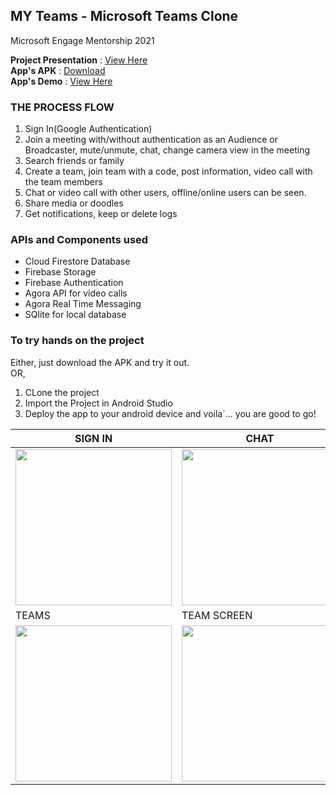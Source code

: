 ## MY Teams - Microsoft Teams Clone
Microsoft Engage Mentorship 2021

**Project Presentation** : [View Here](https://docs.google.com/presentation/d/1yOyuZEAP63UsF_bjFAWBFpCm0xGxVlpKU8kZKeR2CIE/edit#slide=id.g246ee7dff8_1_5)<br />
**App's APK** : [Download](https://drive.google.com/file/d/10mAcTvsheQqevUy2rw2YDqH6b_LnN0ZM/view?usp=sharing)<br />
**App's Demo** : [View Here](https://youtu.be/zUd4dhdcMUA)

### THE PROCESS FLOW
1. Sign In(Google Authentication)
2. Join a meeting with/without authentication as an Audience or Broadcaster, mute/unmute, chat, change camera view in the meeting
3. Search friends or family
4. Create a team, join team with a code, post information, video call with the team members
5. Chat or video call with other users, offline/online users can be seen.
6. Share media or doodles
7. Get notifications, keep or delete logs

### APIs and Components used
- Cloud Firestore Database
- Firebase Storage
- Firebase Authentication
- Agora API for video calls
- Agora Real Time Messaging
- SQlite for local database

### To try hands on the project
Either, just download the APK  and try it out.<br /> OR,<br />
1. CLone the project
2. Import the Project in Android Studio
3. Deploy the app to your android device and voila`... you are good to go!<br />





| SIGN IN     | CHAT   | SEARCH    |  VIDEO CALL  |
|-------------------|------------------|------------------|------------------|
| <img src="https://user-images.githubusercontent.com/68559217/125394065-b1be4a80-e3c6-11eb-89c1-71994cefd4d1.jpg" width="250"> | <img src="https://user-images.githubusercontent.com/68559217/125394061-b08d1d80-e3c6-11eb-8b5c-249da37c25f5.jpg" width="250"> | <img src="https://user-images.githubusercontent.com/68559217/125394068-b2ef7780-e3c6-11eb-843e-cea3d73a0174.jpg" width="250"> |  <img src="https://user-images.githubusercontent.com/68559217/125394071-b420a480-e3c6-11eb-968a-f2960aa98d04.jpg" width="250"> |
| TEAMS     | TEAM SCREEN      | SCRIBBLE    |
| <img src="https://user-images.githubusercontent.com/68559217/125394069-b2ef7780-e3c6-11eb-9e87-4b2f38790579.jpg" width="250"> | <img src="https://user-images.githubusercontent.com/68559217/125394070-b3880e00-e3c6-11eb-9add-3e56bcc16a2d.jpg" width="250"> | <img src="https://user-images.githubusercontent.com/68559217/125394067-b256e100-e3c6-11eb-8b0b-5aea3ac12fa6.jpg" width="250"> |












 
